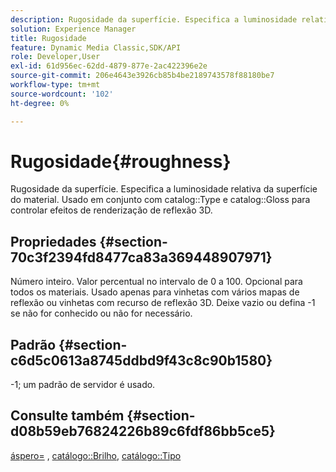 ```yaml
---
description: Rugosidade da superfície. Especifica a luminosidade relativa da superfície do material. Usado em conjunto com o Tipo de catálogo e o Brilho de catálogo para controlar efeitos de renderização de reflexão 3D.
solution: Experience Manager
title: Rugosidade
feature: Dynamic Media Classic,SDK/API
role: Developer,User
exl-id: 61d956ec-62dd-4879-877e-2ac422396e2e
source-git-commit: 206e4643e3926cb85b4be2189743578f88180be7
workflow-type: tm+mt
source-wordcount: '102'
ht-degree: 0%

---
```


# Rugosidade{#roughness}

Rugosidade da superfície. Especifica a luminosidade relativa da superfície do material. Usado em conjunto com catalog::Type e catalog::Gloss para controlar efeitos de renderização de reflexão 3D.

## Propriedades {#section-70c3f2394fd8477ca83a369448907971}

Número inteiro. Valor percentual no intervalo de 0 a 100. Opcional para todos os materiais. Usado apenas para vinhetas com vários mapas de reflexão ou vinhetas com recurso de reflexão 3D. Deixe vazio ou defina -1 se não for conhecido ou não for necessário.

## Padrão {#section-c6d5c0613a8745ddbd9f43c8c90b1580}

-1; um padrão de servidor é usado.

## Consulte também {#section-d08b59eb76824226b89c6fdf86bb5ce5}

[áspero=](../../../../../ir-api/http-protocol/image-rendering-api-ref/c-ir-http-protocol-ref/c-ir-http-protocol-command-reference/r-ir-rough.md#reference-00add846b09f4dc39420bda1ca414180) , [catálogo::Brilho](../../../../../ir-api/material-cat/image-rendering-api-ref/c-ir-material-catalog/c-ir-material-data-reference/r-ir-cat-gloss.md#reference-5277f62a67e2408ab94699aa712f1eeb), [catálogo::Tipo](../../../../../ir-api/material-cat/image-rendering-api-ref/c-ir-material-catalog/c-ir-material-data-reference/r-ir-cat-type.md#reference-9bea147dda9f4e74bc0ec79dcc0d9161)
